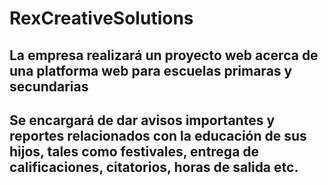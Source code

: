 # RexCreativeSolutions
## La empresa realizará un proyecto web acerca de una platforma web para escuelas primaras y secundarias
## Se encargará de dar avisos importantes y reportes relacionados con la educación de sus hijos, tales como festivales, entrega de calificaciones, citatorios, horas de salida etc.
